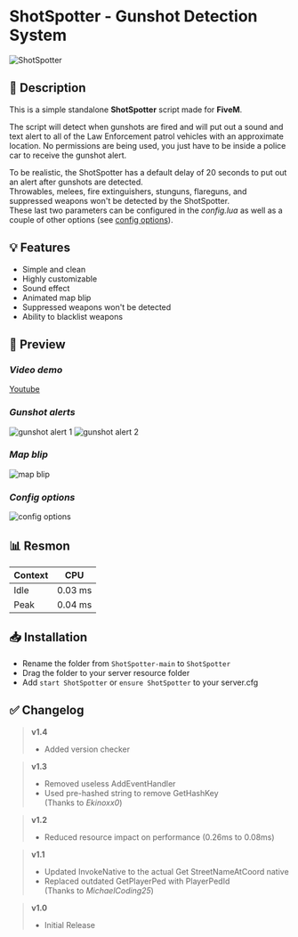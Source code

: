 # **ShotSpotter - Gunshot Detection System**
![ShotSpotter](https://user-images.githubusercontent.com/79053058/181919066-c840a974-d8a4-4dca-a89b-dbe71ca7e58c.png)

## :bookmark_tabs: **Description** 
This is a simple standalone **ShotSpotter** script made for **FiveM**.  

The script will detect when gunshots are fired and will put out a sound and text alert to all of the Law Enforcement patrol vehicles with an approximate location.
No permissions are being used, you just have to be inside a police car to receive the gunshot alert.  

To be realistic, the ShotSpotter has a default delay of 20 seconds to put out an alert after gunshots are detected.  
Throwables, melees, fire extinguishers, stunguns, flareguns, and suppressed weapons won't be detected by the ShotSpotter.  
These last two parameters can be configured in the *config.lua* as well as a couple of other options (see [config options](https://github.com/ItzEndah/ShotSpotter#config-options)).  

## :bulb: **Features** 
- Simple and clean 
- Highly customizable 
- Sound effect 
- Animated map blip 
- Suppressed weapons won't be detected 
- Ability to blacklist weapons 

## :eyes: **Preview** 
### *Video demo*
[Youtube](https://youtu.be/bIVGg95TFsY)

### *Gunshot alerts*
![gunshot alert 1](https://i.imgur.com/5yV9NSq.png)
![gunshot alert 2](https://i.imgur.com/euOSLHr.png)

### *Map blip*
![map blip](https://i.imgur.com/VDzuUtg.gif)

### *Config options*
![config options](https://user-images.githubusercontent.com/79053058/185755495-66d9df76-b55a-4c89-9817-3ebcf7709d76.png)

## :bar_chart: **Resmon**
| Context | CPU |
| ------------- | ------------- |
| Idle  | 0.03 ms  |
| Peak  | 0.04 ms  |

## :inbox_tray: **Installation**
- Rename the folder from `ShotSpotter-main` to `ShotSpotter`
- Drag the folder to your server resource folder
- Add `start ShotSpotter` or `ensure ShotSpotter` to your server.cfg 

## :white_check_mark: **Changelog**
> **v1.4**
> - Added version checker

> **v1.3**
> - Removed useless AddEventHandler 
> - Used pre-hashed string to remove GetHashKey  
> (Thanks to *Ekinoxx0*)

> **v1.2**
> - Reduced resource impact on performance (0.26ms to 0.08ms)

> **v1.1** 
> - Updated InvokeNative to the actual Get StreetNameAtCoord native
> - Replaced outdated GetPlayerPed with PlayerPedId  
> (Thanks to *MichaelCoding25*)

> **v1.0**
> - Initial Release 
